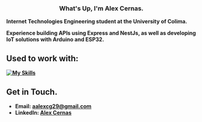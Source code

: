 <div align="center">
   <h3>What's Up, I'm <b>Alex Cernas<b>.</h3>
</div>

Internet Technologies Engineering student at the University of Colima.

Experience building APIs using Express and NestJs, as well as developing IoT solutions with Arduino and ESP32.

## Used to work with:
[![My Skills](https://skillicons.dev/icons?i=typescript,js,nestjs,express,react,arduino,c++)](https://skillicons.dev)


## Get in Touch.
- Email: aalexcg29@gmail.com
- LinkedIn: [Alex Cernas](https://www.linkedin.com/in/%C3%A1ngel-alexis-cernas-hern%C3%A1ndez-479101262/)
